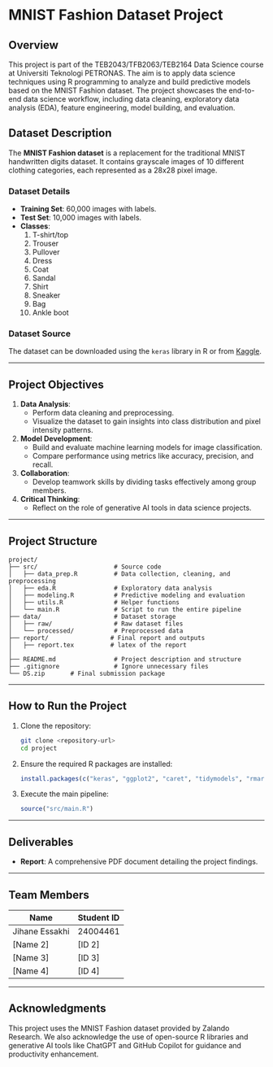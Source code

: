 
# **MNIST Fashion Dataset Project**

## **Overview**
This project is part of the TEB2043/TFB2063/TEB2164 Data Science course at Universiti Teknologi PETRONAS. The aim is to apply data science techniques using R programming to analyze and build predictive models based on the MNIST Fashion dataset. The project showcases the end-to-end data science workflow, including data cleaning, exploratory data analysis (EDA), feature engineering, model building, and evaluation.

## **Dataset Description**
The **MNIST Fashion dataset** is a replacement for the traditional MNIST handwritten digits dataset. It contains grayscale images of 10 different clothing categories, each represented as a 28x28 pixel image. 

### **Dataset Details**
- **Training Set**: 60,000 images with labels.
- **Test Set**: 10,000 images with labels.
- **Classes**:
  1. T-shirt/top
  2. Trouser
  3. Pullover
  4. Dress
  5. Coat
  6. Sandal
  7. Shirt
  8. Sneaker
  9. Bag
  10. Ankle boot

### **Dataset Source**
The dataset can be downloaded using the `keras` library in R or from [Kaggle](https://www.kaggle.com/zalando-research/fashionmnist).

---

## **Project Objectives**
1. **Data Analysis**:
   - Perform data cleaning and preprocessing.
   - Visualize the dataset to gain insights into class distribution and pixel intensity patterns.
2. **Model Development**:
   - Build and evaluate machine learning models for image classification.
   - Compare performance using metrics like accuracy, precision, and recall.
3. **Collaboration**:
   - Develop teamwork skills by dividing tasks effectively among group members.
4. **Critical Thinking**:
   - Reflect on the role of generative AI tools in data science projects.

---

## **Project Structure**
```plaintext
project/
├── src/                     # Source code
│   ├── data_prep.R          # Data collection, cleaning, and preprocessing
│   ├── eda.R                # Exploratory data analysis
│   ├── modeling.R           # Predictive modeling and evaluation
│   ├── utils.R              # Helper functions
│   └── main.R               # Script to run the entire pipeline
├── data/                    # Dataset storage
│   ├── raw/                 # Raw dataset files
│   └── processed/           # Preprocessed data
├── report/                 # Final report and outputs
│   ├── report.tex          # latex of the report
│      
├── README.md                # Project description and structure
├── .gitignore               # Ignore unnecessary files
└── DS.zip       # Final submission package
```

---

## **How to Run the Project**
1. Clone the repository:
   ```bash
   git clone <repository-url>
   cd project
   ```
2. Ensure the required R packages are installed:
   ```R
   install.packages(c("keras", "ggplot2", "caret", "tidymodels", "rmarkdown"))
   ```
3. Execute the main pipeline:
   ```R
   source("src/main.R")
   ```


---

## **Deliverables**
- **Report**: A comprehensive PDF document detailing the project findings.


---

## **Team Members**
| Name             | Student ID  |
|------------------|-------------|
| Jihane Essakhi        | 24004461      |
| [Name 2]         | [ID 2]      |
| [Name 3]         | [ID 3]      |
| [Name 4]         | [ID 4]      |

---

## **Acknowledgments**
This project uses the MNIST Fashion dataset provided by Zalando Research. We also acknowledge the use of open-source R libraries and generative AI tools like ChatGPT and GitHub Copilot for guidance and productivity enhancement.

